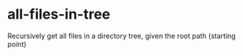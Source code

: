 # all-files-in-tree
Recursively get all files in a directory tree, given the root path (starting point)
